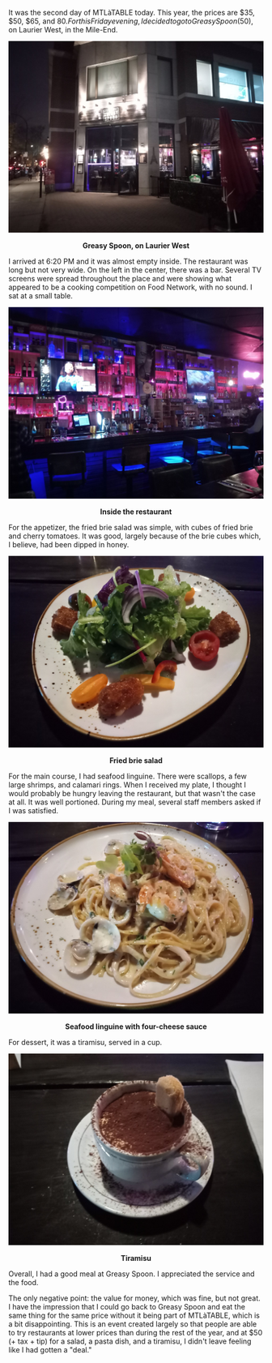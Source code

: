 It was the second day of MTLàTABLE today. This year, the prices are $35, $50, $65, and $80. For this Friday evening, I decided to go to Greasy Spoon ($50), on Laurier West, in the Mile-End.

![Greasy Spoon, on Laurier West](/assets/2024/11/20241101_greasy-spoon/front.jpg)
<p align="center"><b>Greasy Spoon, on Laurier West</b></p>

I arrived at 6:20 PM and it was almost empty inside. The restaurant was long but not very wide. On the left in the center, there was a bar. Several TV screens were spread throughout the place and were showing what appeared to be a cooking competition on Food Network, with no sound. I sat at a small table.

![Inside the restaurant](/assets/2024/11/20241101_greasy-spoon/inside.jpg)
<p align="center"><b>Inside the restaurant</b></p>

For the appetizer, the fried brie salad was simple, with cubes of fried brie and cherry tomatoes. It was good, largely because of the brie cubes which, I believe, had been dipped in honey.

![Fried brie salad](/assets/2024/11/20241101_greasy-spoon/salad.jpg)
<p align="center"><b>Fried brie salad</b></p>

For the main course, I had seafood linguine. There were scallops, a few large shrimps, and calamari rings. When I received my plate, I thought I would probably be hungry leaving the restaurant, but that wasn't the case at all. It was well portioned. During my meal, several staff members asked if I was satisfied.

![Seafood linguine with four-cheese sauce](/assets/2024/11/20241101_greasy-spoon/pasta.jpg)
<p align="center"><b>Seafood linguine with four-cheese sauce</b></p>

For dessert, it was a tiramisu, served in a cup.

![Tiramisu](/assets/2024/11/20241101_greasy-spoon/tiramisu.jpg)
<p align="center"><b>Tiramisu</b></p>

Overall, I had a good meal at Greasy Spoon. I appreciated the service and the food.

The only negative point: the value for money, which was fine, but not great. I have the impression that I could go back to Greasy Spoon and eat the same thing for the same price without it being part of MTLàTABLE, which is a bit disappointing. This is an event created largely so that people are able to try restaurants at lower prices than during the rest of the year, and at $50 (+ tax + tip) for a salad, a pasta dish, and a tiramisu, I didn't leave feeling like I had gotten a "deal."
